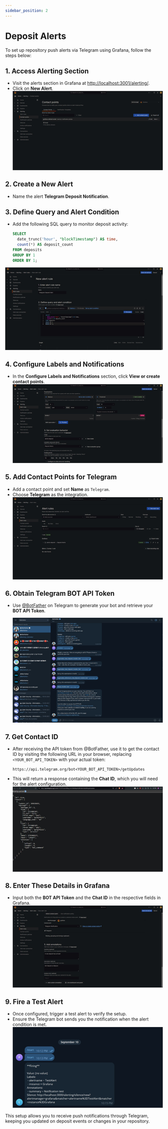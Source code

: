 ```yaml
---
sidebar_position: 2
---
```


# Deposit Alerts

To set up repository push alerts via Telegram using Grafana, follow the steps below:

## 1. Access Alerting Section

- Visit the alerts section in Grafana at [http://localhost:3001/alerting/](http://localhost:3001/alerting/).
- Click on **New Alert**.
![alt text](img/before-contact-point.jpg)

## 2. Create a New Alert

- Name the alert **Telegram Deposit Notification**.

## 3. Define Query and Alert Condition

- Add the following SQL query to monitor deposit activity:

  ```sql
  SELECT
    date_trunc('hour', "blockTimestamp") AS time,
    count(*) AS deposit_count
  FROM deposits
  GROUP BY 1
  ORDER BY 1;
  ```
![alt text](img/new-alert-rule-1.jpg)

## 4. Configure Labels and Notifications

- In the **Configure Labels and Notifications** section, click **View or create contact points**.
![alt text](img/new-alert-rule-2.jpg)


## 5. Add Contact Points for Telegram

- Add a contact point and set **Name** as `Telegram`. 
- Choose **Telegram** as the integration.
![alt text](img/after-alert-rules.jpg)

## 6. Obtain Telegram BOT API Token

- Use [@BotFather](https://telegram.me/BotFather) on Telegram to generate your bot and retrieve your **BOT API Token**.

  ![alt text](img/tele-botfather-chat.jpg)

## 7. Get Contact ID

- After receiving the API token from @BotFather, use it to get the contact ID by visiting the following URL in your browser, replacing `<YOUR_BOT_API_TOKEN>` with your actual token:

  ```
  https://api.telegram.org/bot<YOUR_BOT_API_TOKEN>/getUpdates
  ```

- This will return a response containing the **Chat ID**, which you will need for the alert configuration.
  ![alt text](img/tele-endpoint.jpg)

## 8. Enter These Details in Grafana

- Input both the **BOT API Token** and the **Chat ID** in the respective fields in Grafana.
  ![alt text](img/tele-settings.jpg)

## 9. Fire a Test Alert

- Once configured, trigger a test alert to verify the setup.
- Ensure the Telegram bot sends you the notification when the alert condition is met.
  ![alt text](img/tele-testfire.jpg)



This setup allows you to receive push notifications through Telegram, keeping you updated on deposit events or changes in your repository.